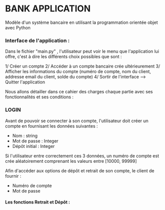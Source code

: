 # BANK APPLICATION 

Modèle d'un système bancaire en utilisant la programmation orientée objet avec Python 

### Interface de l'application :

Dans le fichier "main.py" , l'utilisateur peut voir le menu que l'application lui offre, c'est à dire les différents choix possibles que sont :

1/ Créer un compte 
2/ Accéder à un compte bancaire crée ultérieurement
3/ Afficher les informations du compte (numéro de compte, nom du client, addresse email du client, solde du compte)
4/ Sortir de l'interface --> Quitter l'application 

Nous allons détailler dans ce cahier des charges chaque partie avec ses fonctionnalités et ses conditions :

### LOGIN 

Avant de pouvoir se connecter à son compte, l'utilisateur doit créer un compte en fournisant les données suivantes :

- Nom : string 
- Mot de passe : Integer 
- Dépôt initial : Integer

Si l'utilisateur entre correctement ces 3 données, un numéro de compte est crée aléatoirement comprenant les valeurs entre [10000, 99999]

Afin d'accéder aux options de dépôt et retrait de son compte, le client de fournir :

- Numéro de compte
- Mot de passe 

#### Les fonctions Retrait et Dépôt : 




